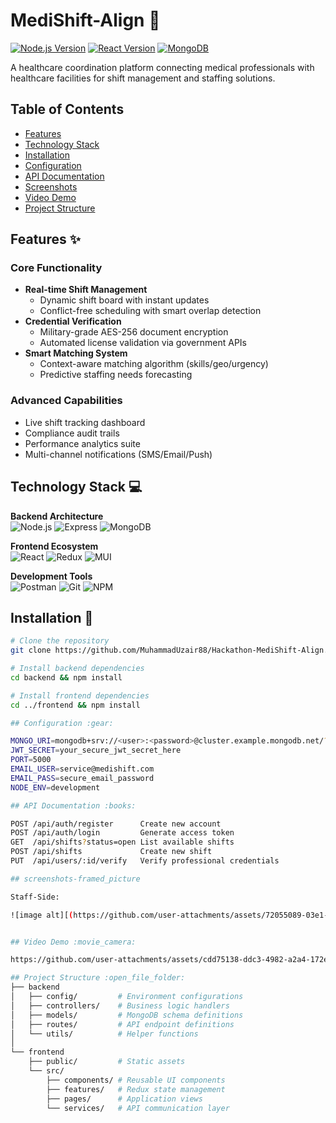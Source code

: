# MediShift-Align :hospital:

[![Node.js Version](https://img.shields.io/badge/Node.js-18.x-success)](https://nodejs.org/)
[![React Version](https://img.shields.io/badge/React-18.x-%2361DAFB)](https://reactjs.org/)
[![MongoDB](https://img.shields.io/badge/MongoDB-5.0+-47A248?logo=mongodb&logoColor=white)](https://www.mongodb.com/)

A healthcare coordination platform connecting medical professionals with healthcare facilities for shift management and staffing solutions.

## Table of Contents
- [Features](#features-sparkles)
- [Technology Stack](#technology-stack-computer)
- [Installation](#installation-wrench)
- [Configuration](#configuration-gear)
- [API Documentation](#api-documentation-books)
- [Screenshots](#screenshots-framed_picture)
- [Video Demo](#video-demo-movie_camera)
- [Project Structure](#project-structure-open_file_folder)

## Features :sparkles:
### Core Functionality
- **Real-time Shift Management**
  - Dynamic shift board with instant updates
  - Conflict-free scheduling with smart overlap detection
- **Credential Verification**
  - Military-grade AES-256 document encryption
  - Automated license validation via government APIs
- **Smart Matching System**
  - Context-aware matching algorithm (skills/geo/urgency)
  - Predictive staffing needs forecasting

### Advanced Capabilities
- Live shift tracking dashboard
- Compliance audit trails
- Performance analytics suite
- Multi-channel notifications (SMS/Email/Push)

## Technology Stack :computer:
**Backend Architecture**  
![Node.js](https://img.shields.io/badge/Node.js-339933?logo=nodedotjs&logoColor=white)
![Express](https://img.shields.io/badge/Express-000000?logo=express&logoColor=white)
![MongoDB](https://img.shields.io/badge/MongoDB-47A248?logo=mongodb&logoColor=white)

**Frontend Ecosystem**  
![React](https://img.shields.io/badge/React-61DAFB?logo=react&logoColor=black)
![Redux](https://img.shields.io/badge/Redux-764ABC?logo=redux&logoColor=white)
![MUI](https://img.shields.io/badge/Material_UI-007FFF?logo=mui&logoColor=white)

**Development Tools**  
![Postman](https://img.shields.io/badge/Postman-FF6C37?logo=postman&logoColor=white)
![Git](https://img.shields.io/badge/Git-F05032?logo=git&logoColor=white)
![NPM](https://img.shields.io/badge/npm-CB3837?logo=npm&logoColor=white)

## Installation :wrench:
```bash
# Clone the repository
git clone https://github.com/MuhammadUzair88/Hackathon-MediShift-Align.git

# Install backend dependencies
cd backend && npm install

# Install frontend dependencies
cd ../frontend && npm install

## Configuration :gear:

MONGO_URI=mongodb+srv://<user>:<password>@cluster.example.mongodb.net/?retryWrites=true&w=majority
JWT_SECRET=your_secure_jwt_secret_here
PORT=5000
EMAIL_USER=service@medishift.com
EMAIL_PASS=secure_email_password
NODE_ENV=development

## API Documentation :books:

POST /api/auth/register      Create new account
POST /api/auth/login         Generate access token
GET  /api/shifts?status=open List available shifts
POST /api/shifts             Create new shift
PUT  /api/users/:id/verify   Verify professional credentials

## screenshots-framed_picture

Staff-Side:

![image alt][(https://github.com/user-attachments/assets/72055089-03e1-4929-bfb4-49ab8b41bf5d)](https://github.com/MuhammadUzair88/Hackathon-MediShift-Align/blob/main/Screenshot-2025-01-28-125249.jpg?raw=true)


## Video Demo :movie_camera:

https://github.com/user-attachments/assets/cdd75138-ddc3-4982-a2a4-172e5c08d4f6

## Project Structure :open_file_folder:
├── backend
│   ├── config/         # Environment configurations
│   ├── controllers/    # Business logic handlers
│   ├── models/         # MongoDB schema definitions
│   ├── routes/         # API endpoint definitions
│   └── utils/          # Helper functions
│
└── frontend
    ├── public/         # Static assets
    └── src/
        ├── components/ # Reusable UI components
        ├── features/   # Redux state management
        ├── pages/      # Application views
        └── services/   # API communication layer




